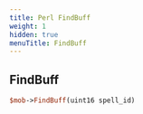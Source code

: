 ```yaml
---
title: Perl FindBuff
weight: 1
hidden: true
menuTitle: FindBuff
---
```

## FindBuff
```perl
$mob->FindBuff(uint16 spell_id)
```